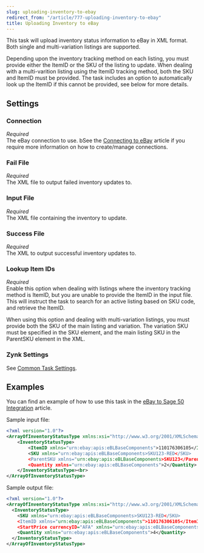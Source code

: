 ```yaml
---
slug: uploading-inventory-to-ebay
redirect_from: "/article/777-uploading-inventory-to-ebay"
title: Uploading Inventory to eBay
---
```

This task will upload inventory status information to eBay in XML format. Both single and multi-variation listings are supported.

Depending upon the inventory tracking method on each listing, you must provide either the ItemID or the SKU of the listing to update. When dealing with a multi-varition listing using the ItemID tracking method, both the SKU and ItemID must be provided. The task includes an option to automatically look up the ItemID if this cannot be provided, see below for more details.

## Settings
### Connection
_Required_  
The eBay connection to use. bSee the [Connecting to eBay](connecting-to-ebay) article if you require more information on how to create/manage connections.

### Fail File
_Required_  
The XML file to output failed inventory updates to.

### Input File
_Required_  
The XML file containing the inventory to update.

### Success File
_Required_  
The XML to output successful inventory updates to.

### Lookup Item IDs
_Required_  
Enable this option when dealing with listings where the inventory tracking method is ItemID, but you are unable to provide the ItemID in the input file. This will instruct the task to search for an active listing based on SKU code, and retrieve the ItemID.

When using this option and dealing with multi-variation listings, you must provide both the SKU of the main listing and variation. The variation SKU must be specified in the SKU element, and the main listing SKU in the ParentSKU element in the XML.

### Zynk Settings
See [Common Task Settings](common-task-settings).

## Examples
You can find an example of how to use this task in the [eBay to Sage 50 Integration](ebay-to-sage-to-uk-integration) article.

Sample input file:
```xml
<?xml version="1.0"?>
<ArrayOfInventoryStatusType xmlns:xsi="http://www.w3.org/2001/XMLSchema-instance" xmlns:xsd="http://www.w3.org/2001/XMLSchema">
    <InventoryStatusType>
        <ItemID xmlns="urn:ebay:apis:eBLBaseComponents">110176306105</ItemID>
        <SKU xmlns="urn:ebay:apis:eBLBaseComponents>SKU123-RED</SKU>
        <ParentSKU xmlns="urn:ebay:apis:eBLBaseComponents>SKU123</ParentSKU><!-- Used in conjunction with the Lookup Item IDs setting. Must be provided when dealing with a multi-variation listing -->
        <Quantity xmlns="urn:ebay:apis:eBLBaseComponents">2</Quantity>
    </InventoryStatusType><br>
</ArrayOfInventoryStatusType>
```

Sample output file:

```xml
<?xml version="1.0"?>
<ArrayOfInventoryStatusType xmlns:xsi="http://www.w3.org/2001/XMLSchema-instance" xmlns:xsd="http://www.w3.org/2001/XMLSchema">
  <InventoryStatusType>
    <SKU xmlns="urn:ebay:apis:eBLBaseComponents>SKU123-RED</SKU>
    <ItemID xmlns="urn:ebay:apis:eBLBaseComponents">110176306105</ItemID>
    <StartPrice currencyID="AFA" xmlns="urn:ebay:apis:eBLBaseComponents">25</StartPrice>
    <Quantity xmlns="urn:ebay:apis:eBLBaseComponents">4</Quantity>
  </InventoryStatusType>
</ArrayOfInventoryStatusType>
```
